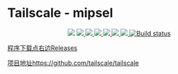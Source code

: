 # Tailscale - mipsel
<p align="center">
<a href="https://hits.seeyoufarm.com"><img src="https://hits.seeyoufarm.com/api/count/incr/badge.svg?url=https%3A%2F%2Fgithub.com%2Flmq8267%2Ftailscale&count_bg=%2395C10D&title_bg=%23555555&icon=github.svg&icon_color=%238DC409&title=%E8%AE%BF%E9%97%AE%E6%95%B0&edge_flat=false"/></a>
<a href="https://github.com/lmq8267/tailscale/releases"><img src="https://img.shields.io/github/downloads/lmq8267/tailscale/total">
<a href="https://github.com/lmq8267/tailscale/graphs/contributors"><img src="https://img.shields.io/github/contributors-anon/lmq8267/tailscale">
<a href="https://github.com/lmq8267/tailscale/releases/"><img src="https://img.shields.io/github/release/lmq8267/tailscale">
<a href="https://github.com/lmq8267/tailscale/issues"><img src="https://img.shields.io/github/issues-raw/lmq8267/tailscale">
<a href="https://github.com/lmq8267/tailscale/discussions"><img src="https://img.shields.io/github/discussions/lmq8267/tailscale">
<a href="GitHub repo size"><img src="https://img.shields.io/github/repo-size/lmq8267/tailscale?color=red&style=flat-square">
<a href="https://github.com/lmq8267/tailscale/actions?query=workflow%3ABuild"><img src="https://img.shields.io/github/actions/workflow/status/lmq8267/tailscale/稳定版.yml?branch=main" alt="Build status">
</p>

程序下载点右边Releases


项目地址https://github.com/tailscale/tailscale

